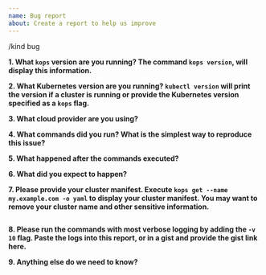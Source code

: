 ```yaml
---
name: Bug report
about: Create a report to help us improve
---
```

/kind bug

**1. What `kops` version are you running? The command `kops version`, will display
 this information.**

**2. What Kubernetes version are you running? `kubectl version` will print the
 version if a cluster is running or provide the Kubernetes version specified as
 a `kops` flag.**

**3. What cloud provider are you using?**

**4. What commands did you run?  What is the simplest way to reproduce this issue?**

**5. What happened after the commands executed?**

**6. What did you expect to happen?**

**7. Please provide your cluster manifest. Execute
  `kops get --name my.example.com -o yaml` to display your cluster manifest.
  You may want to remove your cluster name and other sensitive information.**

```yaml
```

**8. Please run the commands with most verbose logging by adding the `-v 10` flag.
  Paste the logs into this report, or in a gist and provide the gist link here.**

**9. Anything else do we need to know?**
